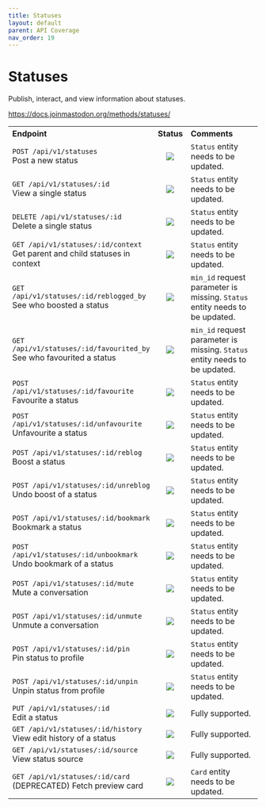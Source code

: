 ```yaml
---
title: Statuses
layout: default
parent: API Coverage
nav_order: 19
---
```


# Statuses

Publish, interact, and view information about statuses.

<a href="https://docs.joinmastodon.org/methods/statuses/" target="_blank">https://docs.joinmastodon.org/methods/statuses/</a>

<table style="width:100%;table-layout:fixed;">
  <tr>
    <th style="width:45%;text-align:left;">Endpoint</th>
    <th style="width:10%;text-align:center;">Status</th>
    <th style="width:45%;text-align:left;">Comments</th>
  </tr>
  <tr>
    <td style="width:45%;text-align:left;"><code>POST /api/v1/statuses</code><br>Post a new status</td>
    <td style="width:10%;text-align:center;"><img src="/assets/orange16.png"></td>
    <td style="width:45%;text-align:left;"><code>Status</code> entity needs to be updated.</td>
  </tr>
  <tr>
    <td style="width:45%;text-align:left;"><code>GET /api/v1/statuses/:id</code><br>View a single status</td>
    <td style="width:10%;text-align:center;"><img src="/assets/orange16.png"></td>
    <td style="width:45%;text-align:left;"><code>Status</code> entity needs to be updated.</td>
  </tr>
  <tr>
    <td style="width:45%;text-align:left;"><code>DELETE /api/v1/statuses/:id</code><br>Delete a single status</td>
    <td style="width:10%;text-align:center;"><img src="/assets/orange16.png"></td>
    <td style="width:45%;text-align:left;"><code>Status</code> entity needs to be updated.</td>
  </tr>
  <tr>
    <td style="width:45%;text-align:left;"><code>GET /api/v1/statuses/:id/context</code><br>Get parent and child statuses in context</td>
    <td style="width:10%;text-align:center;"><img src="/assets/orange16.png"></td>
    <td style="width:45%;text-align:left;"><code>Status</code> entity needs to be updated.</td>
  </tr>
  <tr>
    <td style="width:45%;text-align:left;"><code>GET /api/v1/statuses/:id/reblogged_by</code><br>See who boosted a status</td>
    <td style="width:10%;text-align:center;"><img src="/assets/orange16.png"></td>
    <td style="width:45%;text-align:left;"><code>min_id</code> request parameter is missing. <code>Status</code> entity needs to be updated.</td>
  </tr>
  <tr>
    <td style="width:45%;text-align:left;"><code>GET /api/v1/statuses/:id/favourited_by</code><br>See who favourited a status</td>
    <td style="width:10%;text-align:center;"><img src="/assets/orange16.png"></td>
    <td style="width:45%;text-align:left;"><code>min_id</code> request parameter is missing. <code>Status</code> entity needs to be updated.</td>
  </tr>
  <tr>
    <td style="width:45%;text-align:left;"><code>POST /api/v1/statuses/:id/favourite</code><br>Favourite a status</td>
    <td style="width:10%;text-align:center;"><img src="/assets/orange16.png"></td>
    <td style="width:45%;text-align:left;"><code>Status</code> entity needs to be updated.</td>
  </tr>
  <tr>
    <td style="width:45%;text-align:left;"><code>POST /api/v1/statuses/:id/unfavourite</code><br>Unfavourite a status</td>
    <td style="width:10%;text-align:center;"><img src="/assets/orange16.png"></td>
    <td style="width:45%;text-align:left;"><code>Status</code> entity needs to be updated.</td>
  </tr>
  <tr>
    <td style="width:45%;text-align:left;"><code>POST /api/v1/statuses/:id/reblog</code><br>Boost a status</td>
    <td style="width:10%;text-align:center;"><img src="/assets/orange16.png"></td>
    <td style="width:45%;text-align:left;"><code>Status</code> entity needs to be updated.</td>
  </tr>
  <tr>
    <td style="width:45%;text-align:left;"><code>POST /api/v1/statuses/:id/unreblog</code><br>Undo boost of a status</td>
    <td style="width:10%;text-align:center;"><img src="/assets/orange16.png"></td>
    <td style="width:45%;text-align:left;"><code>Status</code> entity needs to be updated.</td>
  </tr>
  <tr>
    <td style="width:45%;text-align:left;"><code>POST /api/v1/statuses/:id/bookmark</code><br>Bookmark a status</td>
    <td style="width:10%;text-align:center;"><img src="/assets/orange16.png"></td>
    <td style="width:45%;text-align:left;"><code>Status</code> entity needs to be updated.</td>
  </tr>
  <tr>
    <td style="width:45%;text-align:left;"><code>POST /api/v1/statuses/:id/unbookmark</code><br>Undo bookmark of a status</td>
    <td style="width:10%;text-align:center;"><img src="/assets/orange16.png"></td>
    <td style="width:45%;text-align:left;"><code>Status</code> entity needs to be updated.</td>
  </tr>
  <tr>
    <td style="width:45%;text-align:left;"><code>POST /api/v1/statuses/:id/mute</code><br>Mute a conversation</td>
    <td style="width:10%;text-align:center;"><img src="/assets/orange16.png"></td>
    <td style="width:45%;text-align:left;"><code>Status</code> entity needs to be updated.</td>
  </tr>
  <tr>
    <td style="width:45%;text-align:left;"><code>POST /api/v1/statuses/:id/unmute</code><br>Unmute a conversation</td>
    <td style="width:10%;text-align:center;"><img src="/assets/orange16.png"></td>
    <td style="width:45%;text-align:left;"><code>Status</code> entity needs to be updated.</td>
  </tr>
  <tr>
    <td style="width:45%;text-align:left;"><code>POST /api/v1/statuses/:id/pin</code><br>Pin status to profile</td>
    <td style="width:10%;text-align:center;"><img src="/assets/orange16.png"></td>
    <td style="width:45%;text-align:left;"><code>Status</code> entity needs to be updated.</td>
  </tr>
  <tr>
    <td style="width:45%;text-align:left;"><code>POST /api/v1/statuses/:id/unpin</code><br>Unpin status from profile</td>
    <td style="width:10%;text-align:center;"><img src="/assets/orange16.png"></td>
    <td style="width:45%;text-align:left;"><code>Status</code> entity needs to be updated.</td>
  </tr>
  <tr>
    <td style="width:45%;text-align:left;"><code>PUT /api/v1/statuses/:id</code><br>Edit a status</td>
    <td style="width:10%;text-align:center;"><img src="/assets/green16.png"></td>
    <td style="width:45%;text-align:left;">Fully supported.</td>
  </tr>
  <tr>
    <td style="width:45%;text-align:left;"><code>GET /api/v1/statuses/:id/history</code><br>View edit history of a status</td>
    <td style="width:10%;text-align:center;"><img src="/assets/green16.png"></td>
    <td style="width:45%;text-align:left;">Fully supported.</td>
  </tr>
  <tr>
    <td style="width:45%;text-align:left;"><code>GET /api/v1/statuses/:id/source</code><br>View status source</td>
    <td style="width:10%;text-align:center;"><img src="/assets/green16.png"></td>
    <td style="width:45%;text-align:left;">Fully supported.</td>
  </tr>
  <tr>
    <td style="width:45%;text-align:left;"><code>GET /api/v1/statuses/:id/card</code><br>(DEPRECATED) Fetch preview card</td>
    <td style="width:10%;text-align:center;"><img src="/assets/orange16.png"></td>
    <td style="width:45%;text-align:left;"><code>Card</code> entity needs to be updated.</td>
  </tr>
</table>
